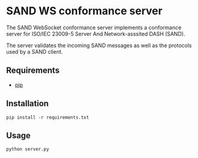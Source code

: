 # SAND WS conformance server

The SAND WebSocket conformance server implements a conformance server for 
ISO/IEC 23009-5 Server And Network-asssited DASH (SAND).

The server validates the incoming SAND messages as well as the protocols used by
a SAND client.

## Requirements

- [pip](https://pip.pypa.io/en/stable/)

## Installation

```
pip install -r requirements.txt
```

## Usage

```
python server.py
```
